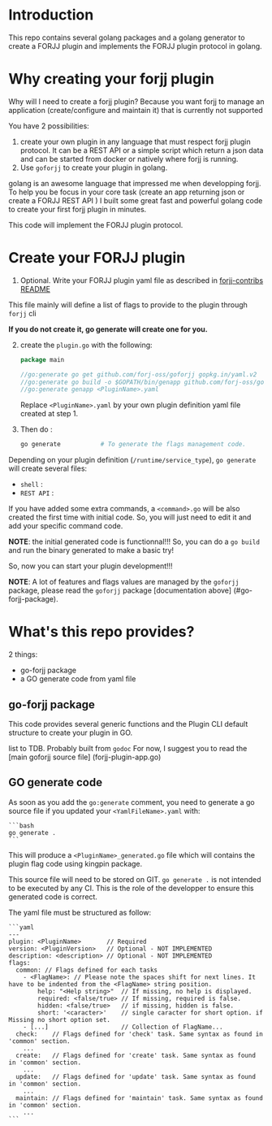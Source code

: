 # Introduction

This repo contains several golang packages and a golang generator to create a FORJJ plugin and implements the FORJJ plugin protocol in golang.

# Why creating your forjj plugin

Why will I need to create a forjj plugin?
Because you want forjj to manage an application (create/configure and maintain it) that is currently not supported

You have 2 possibilities:
1. create your own plugin in any language that must respect forjj plugin protocol. It can be a REST API or a simple script which return a json data and can be started from docker or natively where forjj is running.
2. Use `goforjj` to create your plugin in golang.

golang is an awesome language that impressed me when developping forjj.
To help you be focus in your core task (create an app returning json or create a FORJJ REST API ) I built some great fast and powerful golang code to create your first forjj plugin in minutes.

This code will implement the FORJJ plugin protocol.

# Create your FORJJ plugin

1. Optional. Write your FORJJ plugin yaml file as described in [forjj-contribs README](https://github.hpe.com/christophe-larsonneur/forjj-contribs#description-of-yaml)

This file mainly will define a list of flags to provide to the plugin through `forjj` cli

**If you do not create it, go generate will create one for you.**

2. create the `plugin.go` with the following:

    ```go
    package main

    //go:generate go get github.com/forj-oss/goforjj gopkg.in/yaml.v2
    //go:generate go build -o $GOPATH/bin/genapp github.com/forj-oss/goforjj/genapp
    //go:generate genapp <PluginName>.yaml

    ```
    Replace `<PluginName>.yaml` by your own plugin definition yaml file created at step 1.

3. Then do :

    ```bash
    go generate           # To generate the flags management code.
    ```
  Depending on your plugin definition (`/runtime/service_type`), `go generate` will create several files:

- `shell` :
- `REST API` :

If you have added some extra commands, a `<command>.go` will be also created the first time with initial code. So, you will just need to edit it and add your specific command code.

**NOTE**: the initial generated code is functionnal!!! So, you can do a `go build` and run the binary generated to make a basic try!

So, now you can start your plugin development!!!

**NOTE**: A lot of features and flags values are managed by the `goforjj` package, please read the `goforjj` package [documentation above] (#go-forjj-package).

# What's this repo provides?

2 things:

- go-forjj package
- a GO generate code from yaml file

##  go-forjj package

This code provides several generic functions and the Plugin CLI default structure to create your plugin in GO.

list to TDB. Probably built from `godoc`
For now, I suggest you to read the [main goforjj source file] (forjj-plugin-app.go)

## GO generate code

As soon as you add the `go:generate` comment, you need to generate a go source file if you updated your `<YamlFileName>.yaml` with:

    ```bash
    go generate .
    ```

This will produce a `<PluginName>_generated.go` file which will contains the plugin flag code using kingpin package.

This source file will need to be stored on GIT. `go generate .` is not intended to be executed by any CI. This is the role of the developper to ensure this generated code is correct.

The yaml file must be structured as follow:

    ```yaml
    ---
    plugin: <PluginName>       // Required
    version: <PluginVersion>   // Optional - NOT IMPLEMENTED
    description: <description> // Optional - NOT IMPLEMENTED
    flags:
      common: // Flags defined for each tasks
        - <FlagName>: // Please note the spaces shift for next lines. It have to be indented from the <FlagName> string position.
            help: "<Help string>"  // If missing, no help is displayed.
            required: <false/true> // If missing, required is false.
            hidden: <false/true>   // if missing, hidden is false.
            short: '<caracter>'    // single caracter for short option. if Missing no short option set.
        - [...]                    // Collection of FlagName...
      check:    // Flags defined for 'check' task. Same syntax as found in 'common' section.
        ...
      create:   // Flags defined for 'create' task. Same syntax as found in 'common' section.
        ...
      update:   // Flags defined for 'update' task. Same syntax as found in 'common' section.
        ...
      maintain: // Flags defined for 'maintain' task. Same syntax as found in 'common' section.
        ...
    ```


